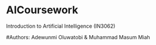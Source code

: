 # AICoursework
Introduction to Artificial Intelligence (IN3062)

#Authors:
Adewunmi Oluwatobi & Muhammad Masum Miah